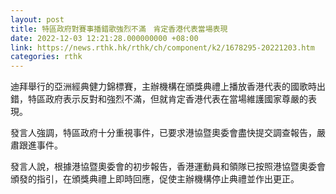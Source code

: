 ```yaml
---
layout: post
title: 特區政府對賽事播錯歌強烈不滿　肯定香港代表當場表現
date: 2022-12-03 12:21:28.000000000 +08:00
link: https://news.rthk.hk/rthk/ch/component/k2/1678295-20221203.htm
categories: rthk
---
```


迪拜舉行的亞洲經典健力錦標賽，主辦機構在頒獎典禮上播放香港代表的國歌時出錯，特區政府表示反對和強烈不滿，但就肯定香港代表在當場維護國家尊嚴的表現。

發言人強調，特區政府十分重視事件，已要求港協暨奧委會盡快提交調查報告，嚴肅跟進事件。

發言人說，根據港協暨奧委會的初步報告，香港運動員和領隊已按照港協暨奧委會頒發的指引，在頒獎典禮上即時回應，促使主辦機構停止典禮並作出更正。

